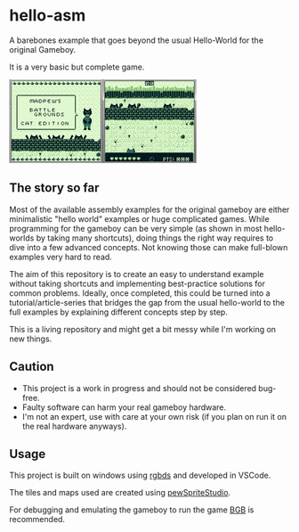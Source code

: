 # hello-asm
A barebones example that goes beyond the usual Hello-World for the original Gameboy.

It is a very basic but complete game. 

![catgame_title](https://github.com/madpew/hello-asm/blob/master/catgame_title.gif)![catgame_game](https://github.com/madpew/hello-asm/blob/master/catgame_game.gif)



## The story so far

Most of the available assembly examples for the original gameboy are either minimalistic "hello world" examples or huge complicated games.
While programming for the gameboy can be very simple (as shown in most hello-worlds by taking many shortcuts), doing things the right way requires to dive into a few advanced concepts.
Not knowing those can make full-blown examples very hard to read.

The aim of this repository is to create an easy to understand example without taking shortcuts and implementing best-practice solutions for common problems.
Ideally, once completed, this could be turned into a tutorial/article-series that bridges the gap from the usual hello-world to the full examples by explaining different concepts step by step.

This is a living repository and might get a bit messy while I'm working on new things.



## Caution

- This project is a work in progress and should not be considered bug-free.
- Faulty software can harm your real gameboy hardware.
- I'm not an expert, use with care at your own risk (if you plan on run it on the real hardware anyways).



## Usage

This project is built on windows using [rgbds](https://github.com/rednex/rgbds) and developed in VSCode.

The tiles and maps used are created using [pewSpriteStudio](https://github.com/madpew/pewSpriteStudio).

For debugging and emulating the gameboy to run the game [BGB](http://bgb.bircd.org/) is recommended.
